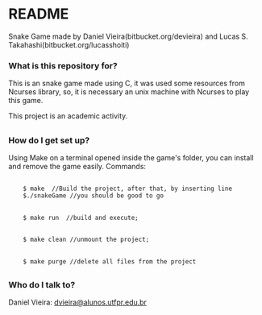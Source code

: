 # README #

Snake Game made by Daniel Vieira(bitbucket.org/devieira) and Lucas S. Takahashi(bitbucket.org/lucasshoiti)

### What is this repository for? ###

This is an snake game made using C, it was used some resources from Ncurses library, so, it is necessary an unix machine with Ncurses to play this game.

This project is an academic activity.

##

### How do I get set up? ###

Using Make on a terminal opened inside the game's folder, you can install and remove the game easily.
Commands:
##
		$ make 	//Build the project, after that, by inserting line
		$./snakeGame //you should be good to go
##
		$ make run  //build and execute;
##
		$ make clean //unmount the project;
##
		$ make purge //delete all files from the project

##

### Who do I talk to? ###

Daniel Vieira: dvieira@alunos.utfpr.edu.br
